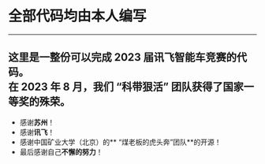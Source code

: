# 全部代码均由**本人**编写
---
这里是一整份可以完成 2023 届讯飞智能车竞赛的代码。</br>
在 2023 年 8 月，我们 “科带狠活” 团队获得了国家一等奖的殊荣。</br>
---
* 感谢**苏州**！</br>
* 感谢**讯飞**！</br>
* 感谢中国矿业大学（北京）的** “煤老板的虎头奔”团队**的开源！</br>
* 最后感谢自己**不懈的努力**！</br>
